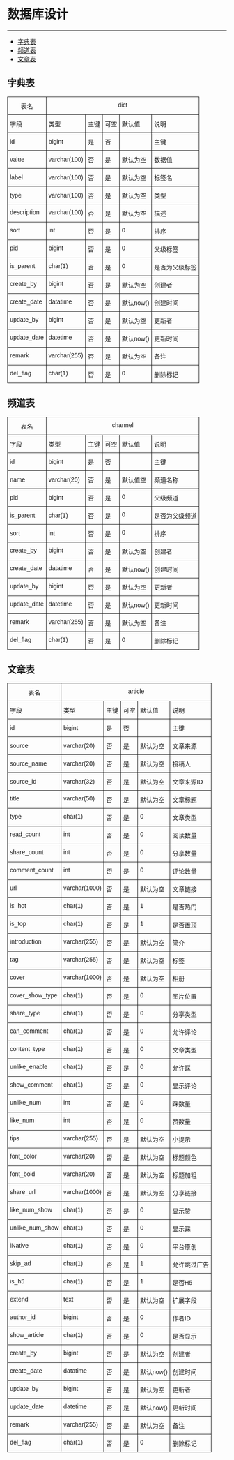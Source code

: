 # 数据库设计

---

* [字典表](#字典表)
* [频道表](#频道表)
* [文章表](#文章表)

## 字典表

<style type="text/css">
.tg  {border-collapse:collapse;border-spacing:0;}
.tg td{font-family:Arial, sans-serif;font-size:14px;padding:10px 5px;border-style:solid;border-width:1px;overflow:hidden;word-break:normal;}
.tg th{font-family:Arial, sans-serif;font-size:14px;font-weight:normal;padding:10px 5px;border-style:solid;border-width:1px;overflow:hidden;word-break:normal;}
.tg .tg-yw4l{vertical-align:top}
</style>
<table class="tg">
  <tr>
    <th class="tg-yw4l">表名</th>
    <th class="tg-yw4l" colspan="5">dict</th>
  </tr>
  <tr>
    <td class="tg-031e">字段</td>
    <td class="tg-031e">类型</td>
    <td class="tg-031e">主键</td>
    <td class="tg-031e">可空</td>
    <td class="tg-yw4l">默认值</td>
    <td class="tg-yw4l">说明</td>
  </tr>
  <tr>
    <td class="tg-031e">id</td>
    <td class="tg-031e">bigint</td>
    <td class="tg-031e">是</td>
    <td class="tg-031e">否</td>
    <td class="tg-yw4l"></td>
    <td class="tg-yw4l">主键</td>
  </tr>
  <tr>
    <td class="tg-031e">value</td>
    <td class="tg-031e">varchar(100)</td>
    <td class="tg-031e">否</td>
    <td class="tg-031e">是</td>
    <td class="tg-yw4l">默认为空</td>
    <td class="tg-yw4l">数据值</td>
  </tr>
  <tr>
    <td class="tg-031e">label</td>
    <td class="tg-031e">varchar(100)</td>
    <td class="tg-031e">否</td>
    <td class="tg-031e">是</td>
    <td class="tg-yw4l">默认为空</td>
    <td class="tg-yw4l">标签名</td>
  </tr>
  <tr>
    <td class="tg-031e">type</td>
    <td class="tg-031e">varchar(100)</td>
    <td class="tg-031e">否</td>
    <td class="tg-031e">是</td>
    <td class="tg-yw4l">默认为空</td>
    <td class="tg-yw4l">类型</td>
  </tr>
  <tr>
    <td class="tg-yw4l">description</td>
    <td class="tg-yw4l">varchar(100)</td>
    <td class="tg-yw4l">否</td>
    <td class="tg-yw4l">是</td>
    <td class="tg-yw4l">默认为空</td>
    <td class="tg-yw4l">描述</td>
  </tr>
  <tr>
    <td class="tg-yw4l">sort</td>
    <td class="tg-yw4l">int</td>
    <td class="tg-yw4l">否</td>
    <td class="tg-yw4l">是</td>
    <td class="tg-yw4l">0</td>
    <td class="tg-yw4l">排序</td>
  </tr>
  <tr>
    <td class="tg-yw4l">pid</td>
    <td class="tg-yw4l">bigint</td>
    <td class="tg-yw4l">否</td>
    <td class="tg-yw4l">是</td>
    <td class="tg-yw4l">0</td>
    <td class="tg-yw4l">父级标签</td>
  </tr>
  <tr>
    <td class="tg-yw4l">is_parent</td>
    <td class="tg-yw4l">char(1)</td>
    <td class="tg-yw4l">否</td>
    <td class="tg-yw4l">是</td>
    <td class="tg-yw4l">0</td>
    <td class="tg-yw4l">是否为父级标签</td>
  </tr>
  <tr>
    <td class="tg-yw4l">create_by</td>
    <td class="tg-yw4l">bigint</td>
    <td class="tg-yw4l">否</td>
    <td class="tg-yw4l">是</td>
    <td class="tg-yw4l">默认为空</td>
    <td class="tg-yw4l">创建者</td>
  </tr>
  <tr>
    <td class="tg-yw4l">create_date</td>
    <td class="tg-yw4l">datatime</td>
    <td class="tg-yw4l">否</td>
    <td class="tg-yw4l">是</td>
    <td class="tg-yw4l">默认now()</td>
    <td class="tg-yw4l">创建时间</td>
  </tr>
  <tr>
    <td class="tg-yw4l">update_by</td>
    <td class="tg-yw4l">bigint</td>
    <td class="tg-yw4l">否</td>
    <td class="tg-yw4l">是</td>
    <td class="tg-yw4l">默认为空</td>
    <td class="tg-yw4l">更新者</td>
  </tr>
  <tr>
    <td class="tg-yw4l">update_date</td>
    <td class="tg-yw4l">datetime</td>
    <td class="tg-yw4l">否</td>
    <td class="tg-yw4l">是</td>
    <td class="tg-yw4l">默认now()</td>
    <td class="tg-yw4l">更新时间</td>
  </tr>
  <tr>
    <td class="tg-yw4l">remark</td>
    <td class="tg-yw4l">varchar(255)</td>
    <td class="tg-yw4l">否</td>
    <td class="tg-yw4l">是</td>
    <td class="tg-yw4l">默认为空</td>
    <td class="tg-yw4l">备注</td>
  </tr>
  <tr>
    <td class="tg-yw4l">del_flag</td>
    <td class="tg-yw4l">char(1)</td>
    <td class="tg-yw4l">否</td>
    <td class="tg-yw4l">是</td>
    <td class="tg-yw4l">0</td>
    <td class="tg-yw4l">删除标记</td>
  </tr>
</table>

## 频道表

<style type="text/css">
.tg  {border-collapse:collapse;border-spacing:0;}
.tg td{font-family:Arial, sans-serif;font-size:14px;padding:10px 5px;border-style:solid;border-width:1px;overflow:hidden;word-break:normal;}
.tg th{font-family:Arial, sans-serif;font-size:14px;font-weight:normal;padding:10px 5px;border-style:solid;border-width:1px;overflow:hidden;word-break:normal;}
.tg .tg-yw4l{vertical-align:top}
</style>
<table class="tg">
  <tr>
    <th class="tg-yw4l">表名</th>
    <th class="tg-yw4l" colspan="5">channel</th>
  </tr>
  <tr>
    <td class="tg-031e">字段</td>
    <td class="tg-031e">类型</td>
    <td class="tg-031e">主键</td>
    <td class="tg-031e">可空</td>
    <td class="tg-yw4l">默认值</td>
    <td class="tg-yw4l">说明</td>
  </tr>
  <tr>
    <td class="tg-031e">id</td>
    <td class="tg-031e">bigint</td>
    <td class="tg-031e">是</td>
    <td class="tg-031e">否</td>
    <td class="tg-yw4l"></td>
    <td class="tg-yw4l">主键</td>
  </tr>
  <tr>
    <td class="tg-031e">name</td>
    <td class="tg-031e">varchar(20)</td>
    <td class="tg-031e">否</td>
    <td class="tg-031e">是</td>
    <td class="tg-yw4l">默认值空</td>
    <td class="tg-yw4l">频道名称</td>
  </tr>
  <tr>
    <td class="tg-031e">pid</td>
    <td class="tg-031e">bigint</td>
    <td class="tg-031e">否</td>
    <td class="tg-031e">是</td>
    <td class="tg-yw4l">0</td>
    <td class="tg-yw4l">父级频道</td>
  </tr>
  <tr>
    <td class="tg-031e">is_parent</td>
    <td class="tg-031e">char(1)</td>
    <td class="tg-031e">否</td>
    <td class="tg-031e">是</td>
    <td class="tg-yw4l">0</td>
    <td class="tg-yw4l">是否为父级频道</td>
  </tr>
  <tr>
      <td class="tg-031e">sort</td>
      <td class="tg-031e">int</td>
      <td class="tg-031e">否</td>
      <td class="tg-031e">是</td>
      <td class="tg-yw4l">0</td>
      <td class="tg-yw4l">排序</td>
    </tr>
  <tr>
    <td class="tg-yw4l">create_by</td>
    <td class="tg-yw4l">bigint</td>
    <td class="tg-yw4l">否</td>
    <td class="tg-yw4l">是</td>
    <td class="tg-yw4l">默认为空</td>
    <td class="tg-yw4l">创建者</td>
  </tr>
  <tr>
    <td class="tg-yw4l">create_date</td>
    <td class="tg-yw4l">datatime</td>
    <td class="tg-yw4l">否</td>
    <td class="tg-yw4l">是</td>
    <td class="tg-yw4l">默认now()</td>
    <td class="tg-yw4l">创建时间</td>
  </tr>
  <tr>
    <td class="tg-yw4l">update_by</td>
    <td class="tg-yw4l">bigint</td>
    <td class="tg-yw4l">否</td>
    <td class="tg-yw4l">是</td>
    <td class="tg-yw4l">默认为空</td>
    <td class="tg-yw4l">更新者</td>
  </tr>
  <tr>
    <td class="tg-yw4l">update_date</td>
    <td class="tg-yw4l">datetime</td>
    <td class="tg-yw4l">否</td>
    <td class="tg-yw4l">是</td>
    <td class="tg-yw4l">默认now()</td>
    <td class="tg-yw4l">更新时间</td>
  </tr>
  <tr>
    <td class="tg-yw4l">remark</td>
    <td class="tg-yw4l">varchar(255)</td>
    <td class="tg-yw4l">否</td>
    <td class="tg-yw4l">是</td>
    <td class="tg-yw4l">默认为空</td>
    <td class="tg-yw4l">备注</td>
  </tr>
  <tr>
    <td class="tg-yw4l">del_flag</td>
    <td class="tg-yw4l">char(1)</td>
    <td class="tg-yw4l">否</td>
    <td class="tg-yw4l">是</td>
    <td class="tg-yw4l">0</td>
    <td class="tg-yw4l">删除标记</td>
  </tr>
</table>

## 文章表

<style type="text/css">
.tg  {border-collapse:collapse;border-spacing:0;}
.tg td{font-family:Arial, sans-serif;font-size:14px;padding:10px 5px;border-style:solid;border-width:1px;overflow:hidden;word-break:normal;}
.tg th{font-family:Arial, sans-serif;font-size:14px;font-weight:normal;padding:10px 5px;border-style:solid;border-width:1px;overflow:hidden;word-break:normal;}
.tg .tg-yw4l{vertical-align:top}
</style>
<table class="tg">
  <tr>
    <th class="tg-yw4l">表名</th>
    <th class="tg-yw4l" colspan="5">article</th>
  </tr>
  <tr>
    <td class="tg-031e">字段</td>
    <td class="tg-031e">类型</td>
    <td class="tg-031e">主键</td>
    <td class="tg-031e">可空</td>
    <td class="tg-yw4l">默认值</td>
    <td class="tg-yw4l">说明</td>
  </tr>
  <tr>
    <td class="tg-031e">id</td>
    <td class="tg-031e">bigint</td>
    <td class="tg-031e">是</td>
    <td class="tg-031e">否</td>
    <td class="tg-yw4l"></td>
    <td class="tg-yw4l">主键</td>
  </tr>
  <tr>
    <td class="tg-031e">source</td>
    <td class="tg-031e">varchar(20)</td>
    <td class="tg-031e">否</td>
    <td class="tg-031e">是</td>
    <td class="tg-yw4l">默认为空</td>
    <td class="tg-yw4l">文章来源</td>
  </tr>
  <tr>
    <td class="tg-031e">source_name</td>
    <td class="tg-031e">varchar(20)</td>
    <td class="tg-031e">否</td>
    <td class="tg-031e">是</td>
    <td class="tg-yw4l">默认为空</td>
    <td class="tg-yw4l">投稿人</td>
  </tr>
  <tr>
    <td class="tg-031e">source_id</td>
    <td class="tg-031e">varchar(32)</td>
    <td class="tg-031e">否</td>
    <td class="tg-031e">是</td>
    <td class="tg-yw4l">默认为空</td>
    <td class="tg-yw4l">文章来源ID</td>
  </tr>
  <tr>
    <td class="tg-yw4l">title</td>
    <td class="tg-yw4l">varchar(50)</td>
    <td class="tg-yw4l">否</td>
    <td class="tg-yw4l">是</td>
    <td class="tg-yw4l">默认为空</td>
    <td class="tg-yw4l">文章标题</td>
  </tr>
  <tr>
    <td class="tg-yw4l">type</td>
    <td class="tg-yw4l">char(1)</td>
    <td class="tg-yw4l">否</td>
    <td class="tg-yw4l">是</td>
    <td class="tg-yw4l">0</td>
    <td class="tg-yw4l">文章类型</td>
  </tr>
  <tr>
    <td class="tg-yw4l">read_count</td>
    <td class="tg-yw4l">int</td>
    <td class="tg-yw4l">否</td>
    <td class="tg-yw4l">是</td>
    <td class="tg-yw4l">0</td>
    <td class="tg-yw4l">阅读数量</td>
  </tr>
  <tr>
    <td class="tg-yw4l">share_count</td>
    <td class="tg-yw4l">int</td>
    <td class="tg-yw4l">否</td>
    <td class="tg-yw4l">是</td>
    <td class="tg-yw4l">0</td>
    <td class="tg-yw4l">分享数量</td>
  </tr>
  <tr>
    <td class="tg-yw4l">comment_count</td>
    <td class="tg-yw4l">int</td>
    <td class="tg-yw4l">否</td>
    <td class="tg-yw4l">是</td>
    <td class="tg-yw4l">0</td>
    <td class="tg-yw4l">评论数量</td>
  </tr>
  <tr>
    <td class="tg-yw4l">url</td>
    <td class="tg-yw4l">varchar(1000)</td>
    <td class="tg-yw4l">否</td>
    <td class="tg-yw4l">是</td>
    <td class="tg-yw4l">默认为空</td>
    <td class="tg-yw4l">文章链接</td>
  </tr>
  <tr>
    <td class="tg-yw4l">is_hot</td>
    <td class="tg-yw4l">char(1)</td>
    <td class="tg-yw4l">否</td>
    <td class="tg-yw4l">是</td>
    <td class="tg-yw4l">1</td>
    <td class="tg-yw4l">是否热门</td>
  </tr>
  <tr>
    <td class="tg-yw4l">is_top</td>
    <td class="tg-yw4l">char(1)</td>
    <td class="tg-yw4l">否</td>
    <td class="tg-yw4l">是</td>
    <td class="tg-yw4l">1</td>
    <td class="tg-yw4l">是否置顶</td>
  </tr>
  <tr>
    <td class="tg-yw4l">introduction</td>
    <td class="tg-yw4l">varchar(255)</td>
    <td class="tg-yw4l">否</td>
    <td class="tg-yw4l">是</td>
    <td class="tg-yw4l">默认为空</td>
    <td class="tg-yw4l">简介</td>
  </tr>
  <tr>
    <td class="tg-yw4l">tag</td>
    <td class="tg-yw4l">varchar(255)</td>
    <td class="tg-yw4l">否</td>
    <td class="tg-yw4l">是</td>
    <td class="tg-yw4l">默认为空</td>
    <td class="tg-yw4l">标签</td>
  </tr>
  <tr>
    <td class="tg-yw4l">cover</td>
    <td class="tg-yw4l">varchar(1000)</td>
    <td class="tg-yw4l">否</td>
    <td class="tg-yw4l">是</td>
    <td class="tg-yw4l">默认为空</td>
    <td class="tg-yw4l">相册</td>
  </tr>
  <tr>
    <td class="tg-yw4l">cover_show_type</td>
    <td class="tg-yw4l">char(1)</td>
    <td class="tg-yw4l">否</td>
    <td class="tg-yw4l">是</td>
    <td class="tg-yw4l">0</td>
    <td class="tg-yw4l">图片位置</td>
  </tr>
  <tr>
    <td class="tg-yw4l">share_type</td>
    <td class="tg-yw4l">char(1)</td>
    <td class="tg-yw4l">否</td>
    <td class="tg-yw4l">是</td>
    <td class="tg-yw4l">0</td>
    <td class="tg-yw4l">分享类型</td>
  </tr>
  <tr>
    <td class="tg-yw4l">can_comment</td>
    <td class="tg-yw4l">char(1)</td>
    <td class="tg-yw4l">否</td>
    <td class="tg-yw4l">是</td>
    <td class="tg-yw4l">0</td>
    <td class="tg-yw4l">允许评论</td>
  </tr>
  <tr>
    <td class="tg-yw4l">content_type</td>
    <td class="tg-yw4l">char(1)</td>
    <td class="tg-yw4l">否</td>
    <td class="tg-yw4l">是</td>
    <td class="tg-yw4l">0</td>
    <td class="tg-yw4l">文章类型</td>
  </tr>
  <tr>
    <td class="tg-yw4l">unlike_enable</td>
    <td class="tg-yw4l">char(1)</td>
    <td class="tg-yw4l">否</td>
    <td class="tg-yw4l">是</td>
    <td class="tg-yw4l">0</td>
    <td class="tg-yw4l">允许踩</td>
  </tr>
  <tr>
    <td class="tg-yw4l">show_comment</td>
    <td class="tg-yw4l">char(1)</td>
    <td class="tg-yw4l">否</td>
    <td class="tg-yw4l">是</td>
    <td class="tg-yw4l">0</td>
    <td class="tg-yw4l">显示评论</td>
  </tr>
  <tr>
    <td class="tg-yw4l">unlike_num</td>
    <td class="tg-yw4l">int</td>
    <td class="tg-yw4l">否</td>
    <td class="tg-yw4l">是</td>
    <td class="tg-yw4l">0</td>
    <td class="tg-yw4l">踩数量</td>
  </tr>
  <tr>
    <td class="tg-yw4l">like_num</td>
    <td class="tg-yw4l">int</td>
    <td class="tg-yw4l">否</td>
    <td class="tg-yw4l">是</td>
    <td class="tg-yw4l">0</td>
    <td class="tg-yw4l">赞数量</td>
  </tr>
  <tr>
    <td class="tg-yw4l">tips</td>
    <td class="tg-yw4l">varchar(255)</td>
    <td class="tg-yw4l">否</td>
    <td class="tg-yw4l">是</td>
    <td class="tg-yw4l">默认为空</td>
    <td class="tg-yw4l">小提示</td>
  </tr>
  <tr>
    <td class="tg-yw4l">font_color</td>
    <td class="tg-yw4l">varchar(20)</td>
    <td class="tg-yw4l">否</td>
    <td class="tg-yw4l">是</td>
    <td class="tg-yw4l">默认为空</td>
    <td class="tg-yw4l">标题颜色</td>
  </tr>
  <tr>
    <td class="tg-yw4l">font_bold</td>
    <td class="tg-yw4l">varchar(20)</td>
    <td class="tg-yw4l">否</td>
    <td class="tg-yw4l">是</td>
    <td class="tg-yw4l">默认为空</td>
    <td class="tg-yw4l">标题加粗</td>
  </tr>
  <tr>
    <td class="tg-yw4l">share_url</td>
    <td class="tg-yw4l">varchar(1000)</td>
    <td class="tg-yw4l">否</td>
    <td class="tg-yw4l">是</td>
    <td class="tg-yw4l">默认为空</td>
    <td class="tg-yw4l">分享链接</td>
  </tr>
  <tr>
    <td class="tg-yw4l">like_num_show</td>
    <td class="tg-yw4l">char(1)</td>
    <td class="tg-yw4l">否</td>
    <td class="tg-yw4l">是</td>
    <td class="tg-yw4l">0</td>
    <td class="tg-yw4l">显示赞</td>
  </tr>
  <tr>
    <td class="tg-yw4l">unlike_num_show</td>
    <td class="tg-yw4l">char(1)</td>
    <td class="tg-yw4l">否</td>
    <td class="tg-yw4l">是</td>
    <td class="tg-yw4l">0</td>
    <td class="tg-yw4l">显示踩</td>
  </tr>
  <tr>
    <td class="tg-yw4l">iNative</td>
    <td class="tg-yw4l">char(1)</td>
    <td class="tg-yw4l">否</td>
    <td class="tg-yw4l">是</td>
    <td class="tg-yw4l">0</td>
    <td class="tg-yw4l">平台原创</td>
  </tr>
  <tr>
    <td class="tg-yw4l">skip_ad</td>
    <td class="tg-yw4l">char(1)</td>
    <td class="tg-yw4l">否</td>
    <td class="tg-yw4l">是</td>
    <td class="tg-yw4l">1</td>
    <td class="tg-yw4l">允许跳过广告</td>
  </tr>
  <tr>
    <td class="tg-yw4l">is_h5</td>
    <td class="tg-yw4l">char(1)</td>
    <td class="tg-yw4l">否</td>
    <td class="tg-yw4l">是</td>
    <td class="tg-yw4l">1</td>
    <td class="tg-yw4l">是否H5</td>
  </tr>
  <tr>
    <td class="tg-yw4l">extend</td>
    <td class="tg-yw4l">text</td>
    <td class="tg-yw4l">否</td>
    <td class="tg-yw4l">是</td>
    <td class="tg-yw4l">默认为空</td>
    <td class="tg-yw4l">扩展字段</td>
  </tr>
  <tr>
    <td class="tg-yw4l">author_id</td>
    <td class="tg-yw4l">bigint</td>
    <td class="tg-yw4l">否</td>
    <td class="tg-yw4l">是</td>
    <td class="tg-yw4l">0</td>
    <td class="tg-yw4l">作者ID</td>
  </tr>
  <tr>
    <td class="tg-yw4l">show_article</td>
    <td class="tg-yw4l">char(1)</td>
    <td class="tg-yw4l">否</td>
    <td class="tg-yw4l">是</td>
    <td class="tg-yw4l">0</td>
    <td class="tg-yw4l">是否显示</td>
  </tr>
  <tr>
    <td class="tg-yw4l">create_by</td>
    <td class="tg-yw4l">bigint</td>
    <td class="tg-yw4l">否</td>
    <td class="tg-yw4l">是</td>
    <td class="tg-yw4l">默认为空</td>
    <td class="tg-yw4l">创建者</td>
  </tr>
  <tr>
    <td class="tg-yw4l">create_date</td>
    <td class="tg-yw4l">datatime</td>
    <td class="tg-yw4l">否</td>
    <td class="tg-yw4l">是</td>
    <td class="tg-yw4l">默认now()</td>
    <td class="tg-yw4l">创建时间</td>
  </tr>
  <tr>
    <td class="tg-yw4l">update_by</td>
    <td class="tg-yw4l">bigint</td>
    <td class="tg-yw4l">否</td>
    <td class="tg-yw4l">是</td>
    <td class="tg-yw4l">默认为空</td>
    <td class="tg-yw4l">更新者</td>
  </tr>
  <tr>
    <td class="tg-yw4l">update_date</td>
    <td class="tg-yw4l">datetime</td>
    <td class="tg-yw4l">否</td>
    <td class="tg-yw4l">是</td>
    <td class="tg-yw4l">默认now()</td>
    <td class="tg-yw4l">更新时间</td>
  </tr>
  <tr>
    <td class="tg-yw4l">remark</td>
    <td class="tg-yw4l">varchar(255)</td>
    <td class="tg-yw4l">否</td>
    <td class="tg-yw4l">是</td>
    <td class="tg-yw4l">默认为空</td>
    <td class="tg-yw4l">备注</td>
  </tr>
  <tr>
    <td class="tg-yw4l">del_flag</td>
    <td class="tg-yw4l">char(1)</td>
    <td class="tg-yw4l">否</td>
    <td class="tg-yw4l">是</td>
    <td class="tg-yw4l">0</td>
    <td class="tg-yw4l">删除标记</td>
  </tr>
</table>